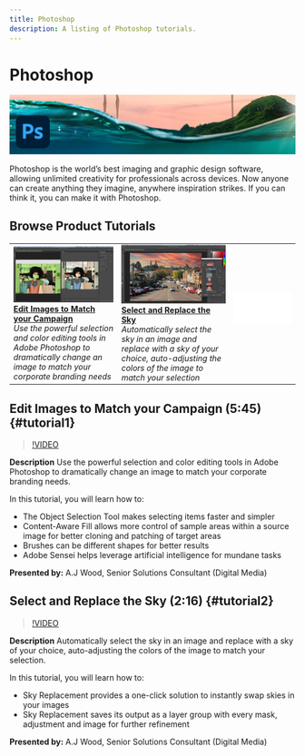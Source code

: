 ```yaml
---
title: Photoshop
description: A listing of Photoshop tutorials.
---
```


# Photoshop

![Tutorial Hero Image](../assets/Photoshop.jpg)

Photoshop is the world’s best imaging and graphic design software, allowing unlimited creativity for professionals across devices. Now anyone can create anything they imagine, anywhere inspiration strikes. If you can think it, you can make it with Photoshop.

## Browse Product Tutorials

<table>
<tr>
 <td>
   <a href="photoshop.md#tutorial1">
      <img alt="Edit Images to Match your Campaign" src="../assets/PS_ObjectSelect_ContentAware_wood.jpg" />
   </a>
    <div>
   <a href="photoshop.md#tutorial1"><strong>Edit Images to Match your Campaign</strong></a>
    </div>
    <em>Use the powerful selection and color editing tools in Adobe Photoshop to dramatically change an image to match your corporate branding needs</em>
    <br>
  </td>
  <td>
    <a href="photoshop.md#tutorial2">
        <img alt="Select and Replace the Sky" src="../assets/PS_Sky_Replace_wood.jpg" />
    </a>
    <div>
    <a href="photoshop.md#tutorial2"><strong>Select and Replace the Sky</strong></a>
    </div>
    <em>Automatically select the sky in an image and replace with a sky of your choice, auto-adjusting the colors of the image to match your selection</em>
    <br>
  </td>
  <td>
    <img alt="Spacer" src="../assets/Whitespacer.png" />
    <div>
    <br>
  </td>
</tr>
</table>

## Edit Images to Match your Campaign (5:45) {#tutorial1}

>[!VIDEO](https://video.tv.adobe.com/v/326950?hidetitle=true)

**Description**
Use the powerful selection and color editing tools in Adobe Photoshop to dramatically change an image to match your corporate branding needs.

In this tutorial, you will learn how to:
* The Object Selection Tool makes selecting items faster and simpler
* Content-Aware Fill allows more control of sample areas within a source image for better cloning and patching of target areas
* Brushes can be different shapes for better results
* Adobe Sensei helps leverage artificial intelligence for mundane tasks


**Presented by:**
A.J Wood, Senior Solutions Consultant (Digital Media)

## Select and Replace the Sky (2:16) {#tutorial2}

>[!VIDEO](https://video.tv.adobe.com/v/326953?hidetitle=true)

**Description**
Automatically select the sky in an image and replace with a sky of your choice, auto-adjusting the colors of the image to match your selection.

In this tutorial, you will learn how to:
* Sky Replacement provides a one-click solution to instantly swap skies in your images
* Sky Replacement saves its output as a layer group with every mask, adjustment and image for further refinement


**Presented by:**
A.J Wood, Senior Solutions Consultant (Digital Media)